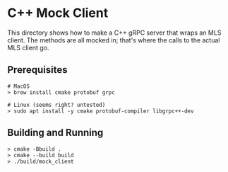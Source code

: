 # C++ Mock Client

This directory shows how to make a C++ gRPC server that wraps an MLS client.
The methods are all mocked in; that's where the calls to the actual MLS client
go.

## Prerequisites

```
# MacOS
> brew install cmake protobuf grpc

# Linux (seems right? untested)
> sudo apt install -y cmake protobuf-compiler libgrpc++-dev 
```

## Building and Running

```
> cmake -Bbuild .
> cmake --build build
> ./build/mock_client
```

